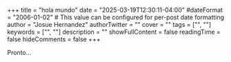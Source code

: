 +++
title = "hola mundo"
date = "2025-03-19T12:30:11-04:00"
#dateFormat = "2006-01-02" # This value can be configured for per-post date formatting
author = "Josue Hernandez"
authorTwitter = ""
cover = ""
tags = ["", ""]
keywords = ["", ""]
description = ""
showFullContent = false
readingTime = false
hideComments = false
+++

Pronto...
